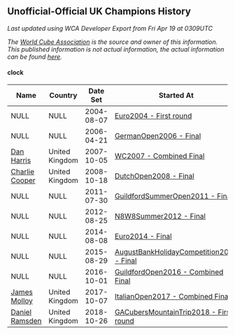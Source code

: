 ## Unofficial-Official UK Champions History

*Last updated using WCA Developer Export from Fri Apr 19 at 0309UTC*

*The [World Cube Association](https://www.worldcubeassociation.org) is the source and owner of this information. This published information is not actual information, the actual information can be found [here](https://www.worldcubeassociation.org/results).*

#### clock

|Name|Country|Date Set|Started At|Ended At|Days Held|  
|--|--|--|--|--|--|  
|NULL|NULL|2004-08-07|[Euro2004 - First round](https://www.worldcubeassociation.org/competitions/Euro2004/results/all#eclock_1)|1 year after [Euro2004](https://www.worldcubeassociation.org/competitions/Euro2004/results/all#eclock_1)|365|  
|NULL|NULL|2006-04-21|[GermanOpen2006 - Final](https://www.worldcubeassociation.org/competitions/GermanOpen2006/results/all#eclock_f)|1 year after [GermanOpen2006](https://www.worldcubeassociation.org/competitions/GermanOpen2006/results/all#eclock_f)|365|  
|[Dan Harris](https://www.worldcubeassociation.org/persons/2003HARR01)|United Kingdom|2007-10-05|[WC2007 - Combined Final](https://www.worldcubeassociation.org/competitions/WC2007/results/all#eclock_c)|1 year after [WC2007](https://www.worldcubeassociation.org/competitions/WC2007/results/all#eclock_c)|366|  
|[Charlie Cooper](https://www.worldcubeassociation.org/persons/2007COOP01)|United Kingdom|2008-10-18|[DutchOpen2008 - Final](https://www.worldcubeassociation.org/competitions/DutchOpen2008/results/all#eclock_f)|1 year after [CzechOpen2010](https://www.worldcubeassociation.org/competitions/CzechOpen2010/results/all#eclock_f)|1002|  
|NULL|NULL|2011-07-30|[GuildfordSummerOpen2011 - Final](https://www.worldcubeassociation.org/competitions/GuildfordSummerOpen2011/results/all#eclock_f)|1 year after [GuildfordSummerOpen2011](https://www.worldcubeassociation.org/competitions/GuildfordSummerOpen2011/results/all#eclock_f)|366|  
|NULL|NULL|2012-08-25|[N8W8Summer2012 - Final](https://www.worldcubeassociation.org/competitions/N8W8Summer2012/results/all#eclock_f)|1 year after [BerkeleySummer2013](https://www.worldcubeassociation.org/competitions/BerkeleySummer2013/results/all#eclock_f)|707|  
|NULL|NULL|2014-08-08|[Euro2014 - Final](https://www.worldcubeassociation.org/competitions/Euro2014/results/all#eclock_f)|1 year after [Euro2014](https://www.worldcubeassociation.org/competitions/Euro2014/results/all#eclock_f)|365|  
|NULL|NULL|2015-08-29|[AugustBankHolidayCompetition2015 - Final](https://www.worldcubeassociation.org/competitions/AugustBankHolidayCompetition2015/results/all#eclock_f)|1 year after [AugustBankHolidayCompetition2015](https://www.worldcubeassociation.org/competitions/AugustBankHolidayCompetition2015/results/all#eclock_f)|366|  
|NULL|NULL|2016-10-01|[GuildfordOpen2016 - Combined Final](https://www.worldcubeassociation.org/competitions/GuildfordOpen2016/results/all#eclock_c)|1 year after [GuildfordOpen2016](https://www.worldcubeassociation.org/competitions/GuildfordOpen2016/results/all#eclock_c)|365|  
|[James Molloy](https://www.worldcubeassociation.org/persons/2011MOLL01)|United Kingdom|2017-10-07|[ItalianOpen2017 - Combined Final](https://www.worldcubeassociation.org/competitions/ItalianOpen2017/results/all#eclock_c)|1 year after [SpanishChampionship2017](https://www.worldcubeassociation.org/competitions/SpanishChampionship2017/results/all#eclock_f)|372|  
|[Daniel Ramsden](https://www.worldcubeassociation.org/persons/2017RAMS02)|United Kingdom|2018-10-26|[GACubersMountainTrip2018 - First round](https://www.worldcubeassociation.org/competitions/GACubersMountainTrip2018/results/all#eclock_1)|Ongoing|173|  
